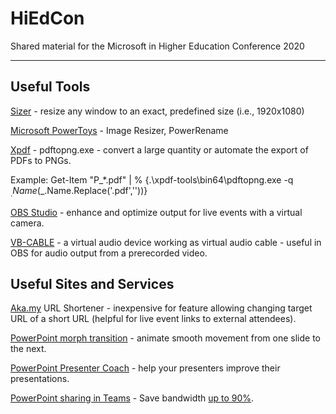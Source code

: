 # HiEdCon
Shared material for the Microsoft in Higher Education Conference 2020

---
## Useful Tools

[Sizer](http://www.brianapps.net/sizer/) - resize any window to an exact, predefined size (i.e., 1920x1080)

[Microsoft PowerToys](https://github.com/microsoft/PowerToys) - Image Resizer, PowerRename

[Xpdf](http://www.xpdfreader.com/) - pdftopng.exe - convert a large quantity or automate the export of PDFs to PNGs.

Example: Get-Item "P_\*.pdf" | % {.\\xpdf-tools\\bin64\\pdftopng.exe -q $_.Name ($\_.Name.Replace('.pdf',''))}

[OBS Studio](https://obsproject.com/) - enhance and optimize output for live events with a virtual camera.

[VB-CABLE](https://vb-audio.com/Cable/index.htm) - a virtual audio device working as virtual audio cable - useful in OBS for audio output from a prerecorded video.

## Useful Sites and Services

[Aka.my](https://aka.my/) URL Shortener - inexpensive for feature allowing changing target URL of a short URL (helpful for live event links to external attendees).

[PowerPoint morph transition](https://support.microsoft.com/en-us/office/use-the-morph-transition-in-powerpoint-8dd1c7b2-b935-44f5-a74c-741d8d9244ea) - animate smooth movement from one slide to the next.

[PowerPoint Presenter Coach](https://support.microsoft.com/en-us/office/rehearse-your-slide-show-with-presenter-coach-cd7fc941-5c3b-498c-a225-83ef3f64f07b) - help your presenters improve their presentations.

[PowerPoint sharing in Teams](https://support.microsoft.com/en-us/office/tip-show-powerpoint-slides-in-a-meeting-ddfc73dd-b957-4f2b-8e42-ce078f51873c) - Save bandwidth [up to 90%](<https://aka.my/pptbandwidth>).
